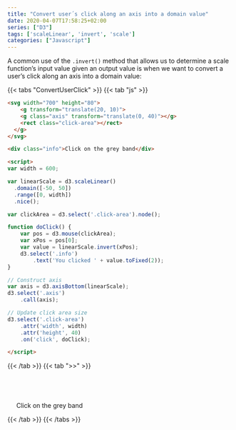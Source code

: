 ```yaml
---
title: "Convert user´s click along an axis into a domain value"
date: 2020-04-07T17:58:25+02:00
series: ["D3"]
tags: ['scaleLinear', 'invert', 'scale']
categories: ["Javascript"]
---
```

<style>
  rect {
	fill: #ccc;
	cursor: pointer;
  }
  .info {
	margin-left: 20px;
  }
</style>

<script src="//d3js.org/d3.v4.min.js"></script>

A common use of the `.invert()` method that allows us to determine a scale function’s input value given an output value is when we want to convert a user’s click along an axis into a domain value:

{{< tabs "ConvertUserClick" >}}
{{< tab "js" >}}
```html
<svg width="700" height="80">
	<g transform="translate(20, 10)">
  	<g class="axis" transform="translate(0, 40)"></g>
  	<rect class="click-area"></rect>
  </g>
</svg>

<div class="info">Click on the grey band</div>

<script>
var width = 600;

var linearScale = d3.scaleLinear()
  .domain([-50, 50])
  .range([0, width])
  .nice();

var clickArea = d3.select('.click-area').node();

function doClick() {
	var pos = d3.mouse(clickArea);
	var xPos = pos[0];
	var value = linearScale.invert(xPos);
	d3.select('.info')
		.text('You clicked ' + value.toFixed(2));
}

// Construct axis
var axis = d3.axisBottom(linearScale);
d3.select('.axis')
	.call(axis);

// Update click area size
d3.select('.click-area')
	.attr('width', width)
	.attr('height', 40)
	.on('click', doClick);

</script>
``` 
{{< /tab >}}
{{< tab ">>" >}}
<svg width="700" height="80">
	<g transform="translate(20, 10)">
  	<g class="axis" transform="translate(0, 40)"></g>
  	<rect class="click-area"></rect>
  </g>
</svg>

<div class="info">Click on the grey band</div>

<script>
var width = 600;

var linearScale = d3.scaleLinear()
  .domain([-50, 50])
  .range([0, width])
  .nice();

var clickArea = d3.select('.click-area').node();

function doClick() {
	var pos = d3.mouse(clickArea);
	var xPos = pos[0];
	var value = linearScale.invert(xPos);
	d3.select('.info')
		.text('You clicked ' + value.toFixed(2));
}

// Construct axis
var axis = d3.axisBottom(linearScale);
d3.select('.axis')
	.call(axis);

// Update click area size
d3.select('.click-area')
	.attr('width', width)
	.attr('height', 40)
	.on('click', doClick);

</script>
{{< /tab >}}
{{< /tabs >}}

